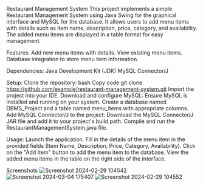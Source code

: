 Restaurant Management System
This project implements a simple Restaurant Management System using Java Swing for the graphical interface and MySQL for the database.
It allows users to add menu items with details such as item name, description, price, category, and availability.
The added menu items are displayed in a table format for easy management.

Features:
Add new menu items with details.
View existing menu items.
Database integration to store menu item information.

Dependencies:
Java Development Kit (JDK)
MySQL Connector/J

Setup:
Clone the repository:
bash
Copy code
git clone https://github.com/example/restaurant-management-system.git
Import the project into your IDE.
Download and configure MySQL: Ensure MySQL is installed and running on your system. Create a database named DBMS_Project and a table named menu_items with appropriate columns.
Add MySQL Connector/J to the project: Download the MySQL Connector/J JAR file and add it to your project's build path.
Compile and run the RestaurantManagementSystem.java file.

Usage:
Launch the application.
Fill in the details of the menu item in the provided fields (Item Name, Description, Price, Category, Availability).
Click on the "Add Item" button to add the menu item to the database.
View the added menu items in the table on the right side of the interface.

Screenshots
![Screenshot 2024-02-29 104542](https://github.com/mayurmundankar/RestaurantManagementSystemProject/assets/100030459/e95d40cc-1818-44ce-ba68-d1c093c1406d)
![Screenshot 2024-03-04 175407](https://github.com/mayurmundankar/RestaurantManagementSystemProject/assets/100030459/4aa915b8-cfa1-48d5-868d-9ac00a4c4058)
![Screenshot 2024-02-29 104552](https://github.com/mayurmundankar/RestaurantManagementSystemProject/assets/100030459/5ca55513-19df-42d8-9cd6-09589e169902)

